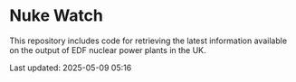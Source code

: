 # Nuke Watch

This repository includes code for retrieving the latest information available on the output of EDF nuclear power plants in the UK.

Last updated: 2025-05-09 05:16